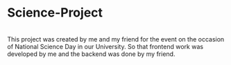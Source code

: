 # Science-Project
<br>
This project was created by me and my friend for the event on the occasion of National Science Day in our University. So that frontend work was developed by me and the backend was done by my friend.
